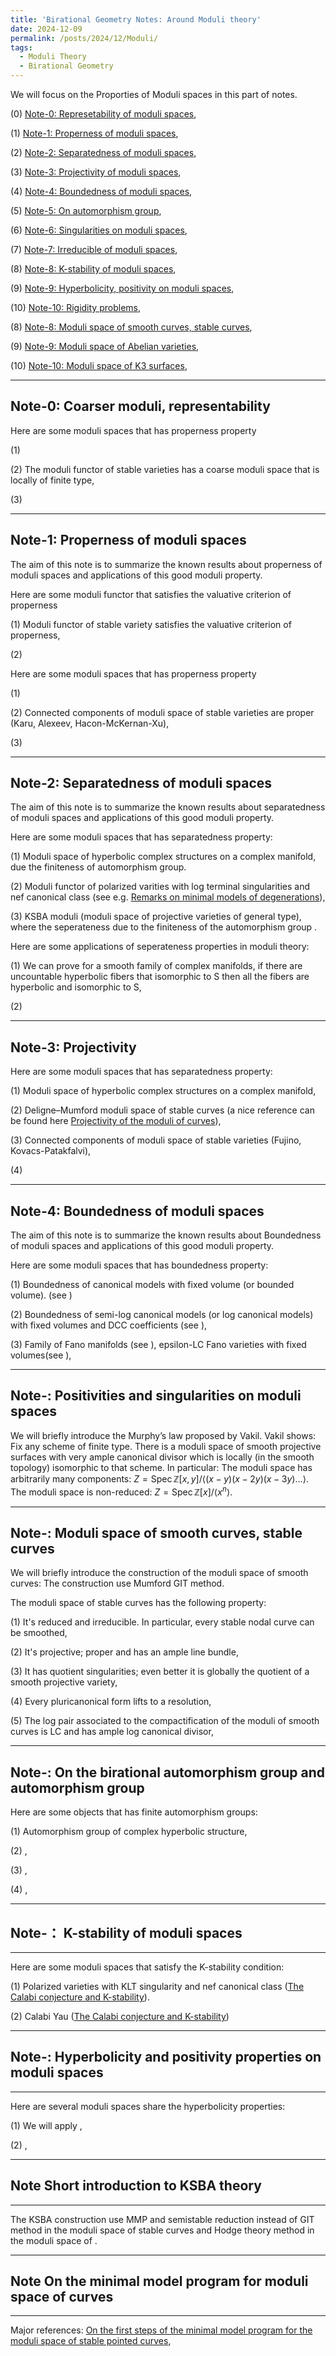 ```yaml
---
title: 'Birational Geometry Notes: Around Moduli theory'
date: 2024-12-09
permalink: /posts/2024/12/Moduli/
tags:
  - Moduli Theory
  - Birational Geometry
---
```


We will focus on the Proporties of Moduli spaces in this part of notes. 

(0) [Note-0: Represetability of moduli spaces](https://yilimath.github.io/files/Moduli/RepresentableModuli.pdf),

(1) [Note-1: Properness of moduli spaces](https://yilimath.github.io/files/Moduli/ProperModuli.pdf),

(2) [Note-2: Separatedness of moduli spaces](https://yilimath.github.io/files/Moduli/SeparatModuli.pdf),

(3) [Note-3: Projectivity of moduli spaces](https://yilimath.github.io/files/Moduli/ProjectiveModuli.pdf),

(4) [Note-4: Boundedness of moduli spaces](https://yilimath.github.io/files/Moduli/BoundednessModuli.pdf),

(5) [Note-5: On automorphism group](https://yilimath.github.io/files/Moduli/AutGroup.pdf),

(6) [Note-6: Singularities on moduli spaces](https://yilimath.github.io/files/Moduli/PositiveModuli.pdf),

(7) [Note-7: Irreducible of moduli spaces](https://yilimath.github.io/files/Moduli/IrreducibleModuli.pdf),

(8) [Note-8: K-stability of moduli spaces](https://yilimath.github.io/files/Moduli/Kstable.pdf),

(9) [Note-9: Hyperbolicity, positivity on moduli spaces](),

(10) [Note-10: Rigidity problems](),

(8) [Note-8: Moduli space of smooth curves, stable curves](https://yilimath.github.io/files/Moduli/ModuliCurve.pdf),

(9) [Note-9: Moduli space of Abelian varieties](https://yilimath.github.io/files/Moduli/ModuliAbelian.pdf),

(10) [Note-10: Moduli space of K3 surfaces](https://yilimath.github.io/files/Moduli/ModuliK3.pdf),


---
## Note-0: Coarser moduli, representability

Here are some moduli spaces that has properness property

(1) 

(2) The moduli functor of stable varieties has a coarse moduli
space that is locally of finite type,

(3) 


---
## Note-1: Properness of moduli spaces
The aim of this note is to summarize the known results about properness of moduli spaces and applications of this good moduli property.


Here are some moduli functor that satisfies the valuative criterion of properness

(1) Moduli functor of stable variety satisfies the valuative criterion of properness,

(2) 

Here are some moduli spaces that has properness property

(1) 

(2) Connected components of moduli space of stable varieties are proper (Karu, Alexeev, Hacon-McKernan-Xu),

(3) 




---
## Note-2: Separatedness of moduli spaces

The aim of this note is to summarize the known results about separatedness of moduli spaces and applications of this good moduli property.

Here are some moduli spaces that has separatedness property:

(1) Moduli space of hyperbolic complex structures on a complex manifold, due the finiteness of automorphism group. 

(2) Moduli functor of polarized varities with log terminal singularities and nef canonical class (see e.g. [Remarks on minimal models of degenerations](http://sebastien.boucksom.perso.math.cnrs.fr/notes/Remarks_minimal_models.pdf)),

(3) KSBA moduli (moduli space of projective varieties of general type), where the seperateness due to the finiteness of the automorphism group .


Here are some applications of seperateness properties in moduli theory:

(1) We can prove for a smooth family of complex manifolds, if there are uncountable hyperbolic fibers that isomorphic to S then all the fibers are hyperbolic and isomorphic to S,

(2) 

---
## Note-3: Projectivity

Here are some moduli spaces that has separatedness property:

(1) Moduli space of hyperbolic complex structures on a complex manifold,

(2) Deligne–Mumford moduli space of stable curves (a nice reference can be found here [Projectivity of the moduli of curves](https://chngr.github.io/assets/mgbar.pdf)),

(3) Connected components of moduli space of stable varieties (Fujino, Kovacs-Patakfalvi),

(4) 


---
## Note-4: Boundedness of moduli spaces

The aim of this note is to summarize the known results about Boundedness of moduli spaces and applications of this good moduli property.

Here are some moduli spaces that has boundedness property:

(1) Boundedness of canonical models with fixed volume (or bounded volume). (see []())

(2) Boundedness of semi-log canonical models (or log canonical models) with fixed volumes and DCC coefficients (see []()), 

(3) Family of Fano manifolds (see ), epsilon-LC Fano varieties with fixed volumes(see ),

---
## Note-: Positivities and singularities on moduli spaces


We will briefly introduce the Murphy’s law proposed by Vakil. Vakil shows: Fix any scheme of finite type. There is a moduli space of smooth projective surfaces with very ample canonical divisor which is locally (in the smooth topology) isomorphic to that scheme. In particular: The moduli space has arbitrarily many components: $Z=\operatorname{Spec} \mathbb{Z}[x, y] /\langle(x-y)(x-2 y)(x-3 y) \ldots\rangle$. The moduli space is non-reduced: $Z=\operatorname{Spec} \mathbb{Z}[x] /\left\langle x^n\right\rangle$.



---
## Note-: Moduli space of smooth curves, stable curves


We will briefly introduce the construction of the moduli space of smooth curves: The construction use Mumford GIT method. 

The moduli space of stable curves has the following property:

(1) It's reduced and irreducible. In particular, every stable nodal curve can be smoothed,

(2) It's projective; proper and has an ample line bundle,

(3) It has quotient singularities; even better it is globally the quotient of a smooth projective variety,

(4) Every pluricanonical form lifts to a resolution,

(5) The log pair associated to the compactification of the moduli of smooth curves is LC and has ample log canonical divisor,


---
## Note-: On the birational automorphism group and automorphism group


Here are some objects that has finite automorphism groups:

(1) Automorphism group of complex hyperbolic structure,

(2) ,

(3) ,

(4) ,



---
## Note-： K-stability of moduli spaces
---

Here are some moduli spaces that satisfy the K-stability condition:

(1) Polarized varieties with KLT singularity and nef canonical class ([The Calabi conjecture and K-stability]()).

(2) Calabi Yau ([The Calabi conjecture and K-stability](https://academic.oup.com/imrn/article/2012/10/2272/849227))



---
## Note-: Hyperbolicity and positivity properties on moduli spaces
---

Here are several moduli spaces share the hyperbolicity properties:

(1) We will apply ,

(2) ,

---
## Note Short introduction to KSBA theory
---
The KSBA construction use MMP and semistable reduction instead of GIT method in the moduli space of stable curves and Hodge theory method in the moduli space of .



---
## Note On the minimal model program for moduli space of curves
---

Major references: [On the first steps of the minimal model program for the moduli space of stable pointed curves](https://arxiv.org/abs/1808.00231), 